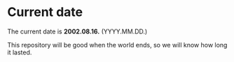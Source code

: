 # Current date

The current date is **2002.08.16.** (YYYY.MM.DD.)

This repository will be good when the world ends, so we will know how long it lasted.